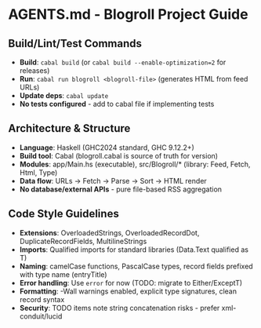 # AGENTS.md - Blogroll Project Guide

## Build/Lint/Test Commands
- **Build**: `cabal build` (or `cabal build --enable-optimization=2` for releases)
- **Run**: `cabal run blogroll <blogroll-file>` (generates HTML from feed URLs)
- **Update deps**: `cabal update`
- **No tests configured** - add to cabal file if implementing tests

## Architecture & Structure
- **Language**: Haskell (GHC2024 standard, GHC 9.12.2+)
- **Build tool**: Cabal (blogroll.cabal is source of truth for version)
- **Modules**: app/Main.hs (executable), src/Blogroll/* (library: Feed, Fetch, Html, Type)
- **Data flow**: URLs → Fetch → Parse → Sort → HTML render
- **No database/external APIs** - pure file-based RSS aggregation

## Code Style Guidelines
- **Extensions**: OverloadedStrings, OverloadedRecordDot, DuplicateRecordFields, MultilineStrings
- **Imports**: Qualified imports for standard libraries (Data.Text qualified as T)
- **Naming**: camelCase functions, PascalCase types, record fields prefixed with type name (entryTitle)
- **Error handling**: Use `error` for now (TODO: migrate to Either/ExceptT)
- **Formatting**: -Wall warnings enabled, explicit type signatures, clean record syntax
- **Security**: TODO items note string concatenation risks - prefer xml-conduit/lucid
